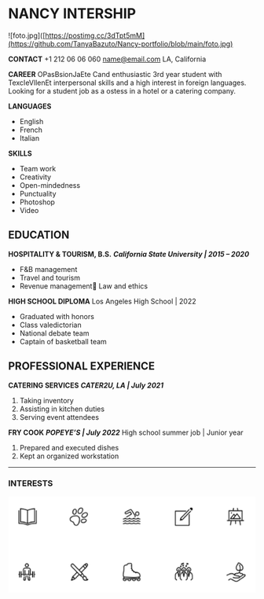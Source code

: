 # NANCY INTERSHIP
![foto.jpg]([https://postimg.cc/3dTpt5mM](https://github.com/TanyaBazuto/Nancy-portfolio/blob/main/foto.jpg)

__CONTACT__
+1 212 06 06 060
name@email.com
LA, California

__CAREER__
OPasBsionJaEte Cand enthusiastic 3rd year student with TexcIeVllenEt interpersonal skills and a high interest in foreign languages. Looking for a student job as a  ostess in a hotel or a catering company.

__LANGUAGES__
- English
- French
- Italian

__SKILLS__
- Team work
- Creativity
- Open-mindedness
- Punctuality
- Photoshop
- Video

## EDUCATION

__HOSPITALITY & TOURISM, B.S.__
___California State University | 2015 – 2020___
- F&B management
- Travel and tourism
- Revenue management Law and ethics

__HIGH SCHOOL DIPLOMA__
Los Angeles High School | 2022
- Graduated with honors
- Class valedictorian
- National debate team
- Captain of basketball team

## PROFESSIONAL EXPERIENCE

__CATERING SERVICES__
___CATER2U, LA | July 2021___
1. Taking inventory
2. Assisting in kitchen duties
3. Serving event attendees

__FRY COOK__
___POPEYE’S | July 2022___
High school summer job | Junior year
1. Prepared and executed dishes
2. Kept an organized workstation

________________________________________________________
### INTERESTS
![interests.png](interests.png)
